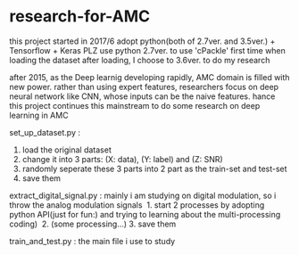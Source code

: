 # research-for-AMC
this project started in 2017/6
adopt python(both of 2.7ver. and 3.5ver.) + Tensorflow + Keras
PLZ use python 2.7ver. to use 'cPackle' first time when loading the dataset
after loading, I choose to 3.6ver. to do my research

after 2015, as the Deep learnig developing rapidly, AMC domain is filled with new power.
rather than using expert features, researchers focus on deep neural network like CNN, whose inputs can be the naive features.
hance this project continues this mainstream to do some research on deep learning in AMC

set_up_dataset.py :
  1. load the original dataset
  2. change it into 3 parts: (X: data), (Y: label) and (Z: SNR)
  3. randomly seperate these 3 parts into 2 part as the train-set and test-set
  4. save them
  
extract_digital_signal.py :
  mainly i am studying on digital modulation, so i throw the analog modulation signals
  1. start 2 processes by adopting python API(just for fun:) and trying to learning about the multi-processing coding)
  2. (some processing...)
  3. save them

train_and_test.py :
  the main file i use to study
